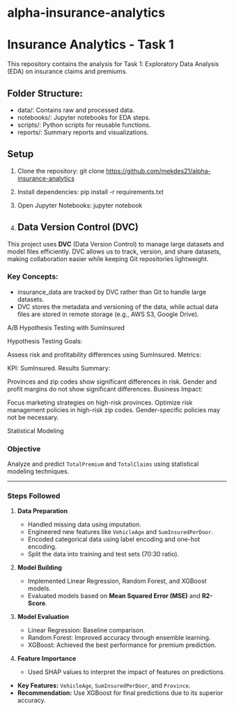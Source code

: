 # alpha-insurance-analytics
# Insurance Analytics - Task 1

This repository contains the analysis for Task 1: Exploratory Data Analysis (EDA) on insurance claims and premiums.

## Folder Structure:
- data/: Contains raw and processed data.
- notebooks/: Jupyter notebooks for EDA steps.
- scripts/: Python scripts for reusable functions.
- reports/: Summary reports and visualizations.

## Setup
1. Clone the repository:
   git clone https://github.com/mekdes21/alpha-insurance-analytics

2. Install dependencies:
   pip install -r requirements.txt

3. Open Jupyter Notebooks:
   jupyter notebook

4. ## Data Version Control (DVC)

This project uses **DVC** (Data Version Control) to manage large datasets and model files efficiently. DVC allows us to track, version, and share datasets, making collaboration easier while keeping Git repositories lightweight.

### Key Concepts:
- insurance_data are tracked by DVC rather than Git to handle large datasets.
- DVC stores the metadata and versioning of the data, while actual data files are stored in remote storage (e.g., AWS S3, Google Drive).

A/B Hypothesis Testing with SumInsured

Hypothesis Testing Goals:

Assess risk and profitability differences using SumInsured.
Metrics:

KPI: SumInsured.
Results Summary:

Provinces and zip codes show significant differences in risk.
Gender and profit margins do not show significant differences.
Business Impact:

Focus marketing strategies on high-risk provinces.
Optimize risk management policies in high-risk zip codes.
Gender-specific policies may not be necessary.


Statistical Modeling

### **Objective**
Analyze and predict `TotalPremium` and `TotalClaims` using statistical modeling techniques.

---

### **Steps Followed**

1. **Data Preparation**  
   - Handled missing data using imputation.  
   - Engineered new features like `VehicleAge` and `SumInsuredPerDoor`.  
   - Encoded categorical data using label encoding and one-hot encoding.  
   - Split the data into training and test sets (70:30 ratio).  

2. **Model Building**  
   - Implemented Linear Regression, Random Forest, and XGBoost models.  
   - Evaluated models based on **Mean Squared Error (MSE)** and **R2-Score**.  

3. **Model Evaluation**  
   - Linear Regression: Baseline comparison.  
   - Random Forest: Improved accuracy through ensemble learning.  
   - XGBoost: Achieved the best performance for premium prediction.  

4. **Feature Importance**  
   - Used SHAP values to interpret the impact of features on predictions.  

- **Key Features:** `VehicleAge`, `SumInsuredPerDoor`, and `Province`.  
- **Recommendation:** Use XGBoost for final predictions due to its superior accuracy.
